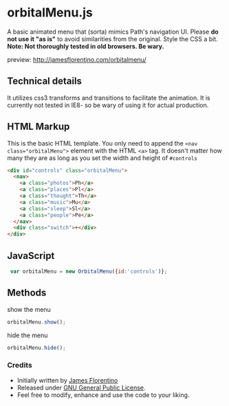 # orbitalMenu.js

A basic animated menu that (sorta) mimics Path's navigation UI. Please __do not use it "as is"__ to avoid similarities from the original. Style the CSS a bit. __Note: Not thoroughly tested in old browsers. Be wary.__

preview: http://jamesflorentino.com/orbitalmenu/

## Technical details

It utilizes css3 transforms and transitions to facilitate the animation. It is currently not tested in IE8- so be wary of using it for actual production.

## HTML Markup

This is the basic HTML template. You only need to append the `<nav class="orbitalMenu">` element with the HTML `<a>` tag. It doesn't matter how many they are as long as you set the width and height of `#controls`

```html
<div id="controls" class="orbitalMenu">
  <nav>
    <a class="photos">Ph</a>
    <a class="places">Pl</a>
    <a class="thought">Th</a>
    <a class="music">Mu</a>
    <a class="sleep">Sl</a>
    <a class="people">Pe</a>
  </nav>
  <div class="switch">+</div>
</div>
```

## JavaScript

```javascript
 var orbitalMenu = new OrbitalMenu({id:'controls')};
```

## Methods

show the menu

```javascript
orbitalMenu.show();
```

hide the menu

```javascript
orbitalMenu.hide();
```

### Credits

- Initially written by [James Florentino](http://jamesflorentino.com)
- Released under [GNU General Public License](http://www.gnu.org/licenses/).
- Feel free to modify, enhance and use the code to your liking.
